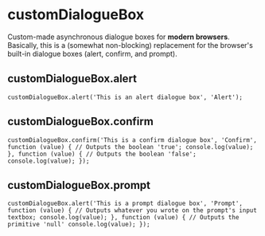 customDialogueBox
===============

Custom-made asynchronous dialogue boxes for **modern browsers**.
Basically, this is a (somewhat non-blocking) replacement for the browser's built-in dialogue boxes (alert, confirm, and prompt).

## customDialogueBox.alert

`customDialogueBox.alert('This is an alert dialogue box', 'Alert');`

## customDialogueBox.confirm

`customDialogueBox.confirm('This is a confirm dialogue box', 'Confirm', function (value) {
    // Outputs the boolean 'true';
    console.log(value);
}, function (value) {
    // Outputs the boolean 'false';
    console.log(value);
});`

## customDialogueBox.prompt

`customDialogueBox.alert('This is a prompt dialogue box', 'Prompt', function (value) {
    // Outputs whatever you wrote on the prompt's input textbox;
    console.log(value);
}, function (value) {
    // Outputs the primitive 'null'
    console.log(value);
});`